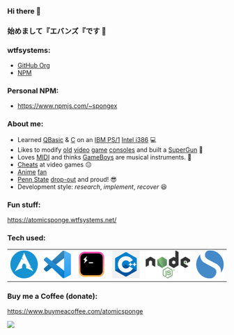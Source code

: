 ### Hi there 👋
### 始めまして『エバンズ『です 👋

### wtfsystems:
- [GitHub Org](https://github.com/wtfsystems)
- [NPM](https://www.npmjs.com/org/wtfsystems)

### Personal NPM:
- https://www.npmjs.com/~spongex

### About me:
- Learned [QBasic](https://en.wikipedia.org/wiki/QBasic) & [C](https://en.wikipedia.org/wiki/The_C_Programming_Language) on an [IBM PS/1](https://en.wikipedia.org/wiki/IBM_PS/1) [Intel i386](https://en.wikipedia.org/wiki/I386) :computer:
- Likes to modify [old](https://en.wikipedia.org/wiki/TurboGrafx-16) [video](https://en.wikipedia.org/wiki/Super_Nintendo_Entertainment_System) [game](https://en.wikipedia.org/wiki/Sega_Saturn) [consoles](https://en.wikipedia.org/wiki/Nintendo_Entertainment_System) and built a [SuperGun](https://en.wikipedia.org/wiki/SuperGun) :space_invader:
- Loves [MIDI](https://en.wikipedia.org/wiki/MIDI) and thinks [GameBoys](https://en.wikipedia.org/wiki/Game_Boy) are musical instruments.  :musical_keyboard:
- [Cheats](https://github.com/EUA/wxHexEditor) at video games :expressionless:
- [A](https://en.wikipedia.org/wiki/Mobile_Suit_Gundam)[ni](https://en.wikipedia.org/wiki/Neon_Genesis_Evangelion)[me](https://typemoon.fandom.com/wiki/Fate_series) [fan](https://en.touhouwiki.net/wiki/Touhou_Wiki)
- [Penn State](https://en.wikipedia.org/wiki/Jerry_Sandusky) [drop-out](https://duckduckgo.com/?q=penn+state+news&t=newext&atb=v253-1&iar=news&df=m&ia=news) and proud! 😎
- Development style: *research*, *implement*, *recover* :laughing:

### Fun stuff:
https://atomicsponge.wtfsystems.net/

### Tech used:
<table><tr>
<td><img style="height: 64px;" src="https://github.com/AtomicSponge/AtomicSponge/blob/main/images/arch.png"></td>
<td><img style="height: 64px;" src="https://github.com/AtomicSponge/AtomicSponge/blob/main/images/code.png"></td>
<td><img style="height: 64px;" src="https://github.com/AtomicSponge/AtomicSponge/blob/main/images/hyper.png"></td>
<td><img style="height: 64px;" src="https://github.com/AtomicSponge/AtomicSponge/blob/main/images/c-logo-1.png"></td>
<td><img style="height: 64px;" src="https://github.com/AtomicSponge/AtomicSponge/blob/main/images/nodejs.png"></td>
<td><img style="height: 64px;" src="https://github.com/AtomicSponge/AtomicSponge/blob/main/images/simplenote.png"></td>
</tr></table>

### Buy me a Coffee (donate):
https://www.buymeacoffee.com/atomicsponge

<a href="https://endsoftwarepatents.org/innovating-without-patents"><img style="height: 45px;" src="https://static.fsf.org/nosvn/esp/logos/patent-free.svg"></a>
